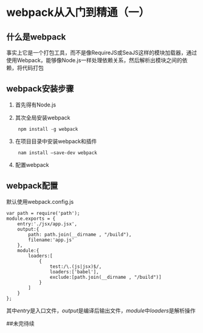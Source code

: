 # webpack从入门到精通（一）
## 什么是webpack
事实上它是一个打包工具，而不是像RequireJS或SeaJS这样的模块加载器，通过使用Webpack，能够像Node.js一样处理依赖关系，然后解析出模块之间的依赖，将代码打包

## webpack安装步骤
1. 首先得有Node.js
2. 其次全局安装webpack
    
		npm install -g webpack
    
3. 在项目目录中安装webpack和插件

		nam install —save-dev webpack

4. 配置webpack

## webpack配置

默认使用webpack.config.js

	var path = require('path');
	module.exports = {
	    entry:'./jsx/app.jsx',
	    output:{
	        path: path.join(__dirname , "/build"),
	        filename:'app.js'
	    },
	    module:{
	        loaders:[
	            {
	                test:/\.(js|jsx)$/,
	                loaders:['babel'],
	                exclude:[path.join(__dirname , "/build")]
	            }
	        ]
	    }
	};
	

其中*entry*是入口文件，*output*是编译后输出文件，*module*中*loaders*是解析操作

##未完待续







